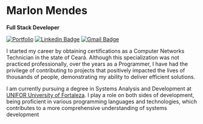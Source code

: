 # Marlon Mendes

**Full Stack Developer**

[![Portfolio](https://img.shields.io/badge/Portfolio-010409?style=flat-square&logo=Vercel&logoColor=f5f5f5&link=https://marllonmendez.vercel.app)](https://marllonmendez.vercel.app)
[![Linkedin Badge](https://img.shields.io/badge/-Marlon%20Mendes-010409?style=flat-square&logo=Linkedin&logoColor=f5f5f5&link=https://www.linkedin.com/in/marllonmendez/)](https://www.linkedin.com/in/marllonmendez/)
[![Gmail Badge](https://img.shields.io/badge/-marlonmendes.dev@gmail.com-010409?style=flat-square&logo=Gmail&logoColor=f5f5f5&link=mailto:marlonmendes.dev@gmail.com)](mailto:marlonmendes.dev@gmail.com)

I started my career by obtaining certifications as a Computer Networks Technician in the state of Ceará. Although this specialization was not practiced professionally, over the years as a Programmer, I have had the privilege of contributing to projects that positively impacted the lives of thousands of people, demonstrating my ability to deliver efficient solutions.

I am currently pursuing a degree in Systems Analysis and Development at [UNIFOR University of Fortaleza](https://www.unifor.br/). I play a role on both sides of development, being proficient in various programming languages and technologies, which contributes to a more comprehensive understanding of systems development
